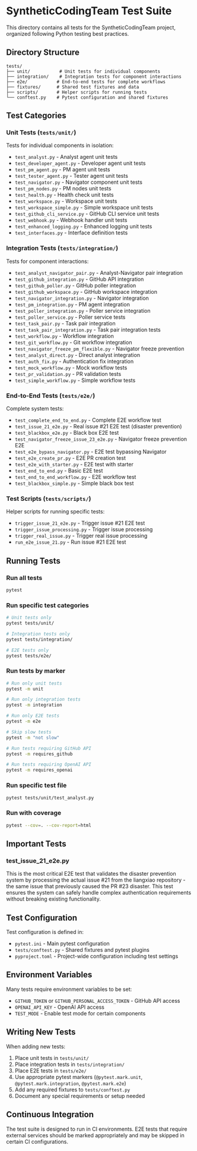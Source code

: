 # SyntheticCodingTeam Test Suite

This directory contains all tests for the SyntheticCodingTeam project, organized following Python testing best practices.

## Directory Structure

```
tests/
├── unit/           # Unit tests for individual components
├── integration/    # Integration tests for component interactions
├── e2e/           # End-to-end tests for complete workflows
├── fixtures/      # Shared test fixtures and data
├── scripts/       # Helper scripts for running tests
└── conftest.py    # Pytest configuration and shared fixtures
```

## Test Categories

### Unit Tests (`tests/unit/`)
Tests for individual components in isolation:
- `test_analyst.py` - Analyst agent unit tests
- `test_developer_agent.py` - Developer agent unit tests
- `test_pm_agent.py` - PM agent unit tests
- `test_tester_agent.py` - Tester agent unit tests
- `test_navigator.py` - Navigator component unit tests
- `test_pm_nodes.py` - PM nodes unit tests
- `test_health.py` - Health check unit tests
- `test_workspace.py` - Workspace unit tests
- `test_workspace_simple.py` - Simple workspace unit tests
- `test_github_cli_service.py` - GitHub CLI service unit tests
- `test_webhook.py` - Webhook handler unit tests
- `test_enhanced_logging.py` - Enhanced logging unit tests
- `test_interfaces.py` - Interface definition tests

### Integration Tests (`tests/integration/`)
Tests for component interactions:
- `test_analyst_navigator_pair.py` - Analyst-Navigator pair integration
- `test_github_integration.py` - GitHub API integration
- `test_github_poller.py` - GitHub poller integration
- `test_github_workspace.py` - GitHub workspace integration
- `test_navigator_integration.py` - Navigator integration
- `test_pm_integration.py` - PM agent integration
- `test_poller_integration.py` - Poller service integration
- `test_poller_service.py` - Poller service tests
- `test_task_pair.py` - Task pair integration
- `test_task_pair_integration.py` - Task pair integration tests
- `test_workflow.py` - Workflow integration
- `test_git_workflow.py` - Git workflow integration
- `test_navigator_freeze_pm_flexible.py` - Navigator freeze prevention
- `test_analyst_direct.py` - Direct analyst integration
- `test_auth_fix.py` - Authentication fix integration
- `test_mock_workflow.py` - Mock workflow tests
- `test_pr_validation.py` - PR validation tests
- `test_simple_workflow.py` - Simple workflow tests

### End-to-End Tests (`tests/e2e/`)
Complete system tests:
- `test_complete_end_to_end.py` - Complete E2E workflow test
- `test_issue_21_e2e.py` - Real issue #21 E2E test (disaster prevention)
- `test_blackbox_e2e.py` - Black box E2E test
- `test_navigator_freeze_issue_23_e2e.py` - Navigator freeze prevention E2E
- `test_e2e_bypass_navigator.py` - E2E test bypassing Navigator
- `test_e2e_create_pr.py` - E2E PR creation test
- `test_e2e_with_starter.py` - E2E test with starter
- `test_end_to_end.py` - Basic E2E test
- `test_end_to_end_workflow.py` - E2E workflow test
- `test_blackbox_simple.py` - Simple black box test

### Test Scripts (`tests/scripts/`)
Helper scripts for running specific tests:
- `trigger_issue_21_e2e.py` - Trigger issue #21 E2E test
- `trigger_issue_processing.py` - Trigger issue processing
- `trigger_real_issue.py` - Trigger real issue processing
- `run_e2e_issue_21.py` - Run issue #21 E2E test

## Running Tests

### Run all tests
```bash
pytest
```

### Run specific test categories
```bash
# Unit tests only
pytest tests/unit/

# Integration tests only  
pytest tests/integration/

# E2E tests only
pytest tests/e2e/
```

### Run tests by marker
```bash
# Run only unit tests
pytest -m unit

# Run only integration tests
pytest -m integration

# Run only E2E tests
pytest -m e2e

# Skip slow tests
pytest -m "not slow"

# Run tests requiring GitHub API
pytest -m requires_github

# Run tests requiring OpenAI API
pytest -m requires_openai
```

### Run specific test file
```bash
pytest tests/unit/test_analyst.py
```

### Run with coverage
```bash
pytest --cov=. --cov-report=html
```

## Important Tests

### test_issue_21_e2e.py
This is the most critical E2E test that validates the disaster prevention system by processing the actual issue #21 from the liangxiao repository - the same issue that previously caused the PR #23 disaster. This test ensures the system can safely handle complex authentication requirements without breaking existing functionality.

## Test Configuration

Test configuration is defined in:
- `pytest.ini` - Main pytest configuration
- `tests/conftest.py` - Shared fixtures and pytest plugins
- `pyproject.toml` - Project-wide configuration including test settings

## Environment Variables

Many tests require environment variables to be set:
- `GITHUB_TOKEN` or `GITHUB_PERSONAL_ACCESS_TOKEN` - GitHub API access
- `OPENAI_API_KEY` - OpenAI API access
- `TEST_MODE` - Enable test mode for certain components

## Writing New Tests

When adding new tests:
1. Place unit tests in `tests/unit/`
2. Place integration tests in `tests/integration/`
3. Place E2E tests in `tests/e2e/`
4. Use appropriate pytest markers (`@pytest.mark.unit`, `@pytest.mark.integration`, `@pytest.mark.e2e`)
5. Add any required fixtures to `tests/conftest.py`
6. Document any special requirements or setup needed

## Continuous Integration

The test suite is designed to run in CI environments. E2E tests that require external services should be marked appropriately and may be skipped in certain CI configurations.